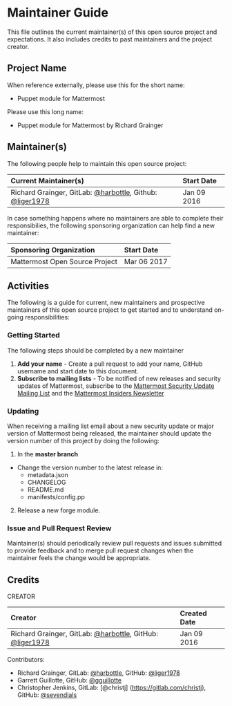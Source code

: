 # Maintainer Guide 

This file outlines the current maintainer(s) of this open source project and
expectations. It also includes credits to past maintainers and the project
creator. 

## Project Name 

When reference externally, please use this for the short name: 

- Puppet module for Mattermost 

Please use this long name: 

- Puppet module for Mattermost by Richard Grainger

## Maintainer(s)

The following people help to maintain this open source project: 

| Current Maintainer(s)                                                                                                    | Start Date | 
|:-------------------------------------------------------------------------------------------------------------------------|:--------------|
| Richard Grainger, GitLab: [@harbottle](https://gitlab.com/harbottle), Github: [@liger1978](https://github.com/liger1978) | Jan 09 2016   |

In case something happens where no maintainers are able to complete their
responsibilies, the following sponsoring organization can help find a new
maintainer: 

| Sponsoring Organization        | Start Date    | 
|:-------------------------------|:--------------|
| Mattermost Open Source Project | Mar 06 2017   |


## Activities

The following is a guide for current, new maintainers and prospective
maintainers of this open source project to get started and to understand
on-going responsibilities: 

### Getting Started 

The following steps should be completed by a new maintainer 

1. **Add your name** - Create a pull request to add your name, GitHub username
and start date to this document. 
2. **Subscribe to mailing lists** - To be notified of new releases and security
updates of Mattermost, subscribe to the
[Mattermost Security Update Mailing List](http://mattermost.us11.list-manage.com/subscribe?u=6cdba22349ae374e188e7ab8e&id=3a93eb6929) and the
[Mattermost Insiders Newsletter](http://mattermost.us11.list-manage.com/subscribe?u=6cdba22349ae374e188e7ab8e&id=2add1c8034)

### Updating 

When receiving a mailing list email about a new security update or major version
of Mattermost being released, the maintainer should update the version number of
this project by doing the following: 

1) In the **master branch**

- Change the version number to the latest release in:
  * metadata.json
  * CHANGELOG
  * README.md
  * manifests/config.pp

2) Release a new forge module.

### Issue and Pull Request Review 

Maintainer(s) should periodically review pull requests and issues submitted to provide feedback and to merge pull request changes when the maintainer feels the change would be appropriate. 

## Credits 

CREATOR 

| Creator                                                                                                                  | Created Date  |
|:-------------------------------------------------------------------------------------------------------------------------|:--------------|
| Richard Grainger, GitLab: [@harbottle](https://gitlab.com/harbottle), GitHub: [@liger1978](https://github.com/liger1978) | Jan 09 2016   |

Contributors:

 - Richard Grainger, GitLab: [@harbottle](https://gitlab.com/harbottle), GitHub: [@liger1978](https://github.com/liger1978)
 - Garrett Guillotte, GitHub: [@gguillotte](https://github.com/gguillotte)
 - Christopher Jenkins, GitLab: [@christj] (https://gitlab.com/christj), GitHub: [@sevendials](https://github.com/sevendials)
